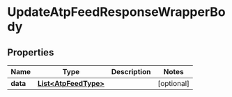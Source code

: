 

# UpdateAtpFeedResponseWrapperBody


## Properties

Name | Type | Description | Notes
------------ | ------------- | ------------- | -------------
**data** | [**List&lt;AtpFeedType&gt;**](AtpFeedType.md) |  |  [optional]



